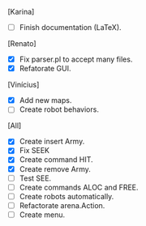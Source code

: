 [Karina]    
- [ ] Finish documentation (LaTeX).    
    
[Renato]    
- [x] Fix parser.pl to accept many files.    
- [x] Refatorate GUI.
    
[Vinícius]    
- [x] Add new maps. 
- [ ] Create robot behaviors.

[All]    
- [x] Create insert Army.
- [x] Fix SEEK 
- [x] Create command HIT.
- [x] Create remove Army.
- [ ] Test SEE.
- [ ] Create commands ALOC and FREE.
- [ ] Create robots automatically.
- [ ] Refactorate arena.Action.
- [ ] Create menu.
